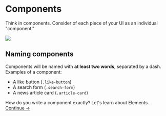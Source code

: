 Components
==========

Think in components. Consider of each piece of your UI as an individual "component."

![](images/component-example.png)

## Naming components
Components will be named with **at least two words**, separated by a dash. Examples of a component:

  * A like button (`.like-button`)
  * A search form (`.search-form`)
  * A news article card (`.article-card`)

How do you write a component exactly? Let's learn about Elements.
[Continue →](elements.md)
<!-- {p:.pull-box} -->
